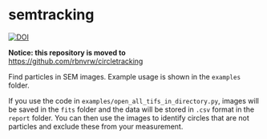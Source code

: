 semtracking
=======
[![DOI](https://zenodo.org/badge/20271/rbnvrw/semtracking.svg)](https://zenodo.org/badge/latestdoi/20271/rbnvrw/semtracking)

**Notice: this repository is moved to** https://github.com/rbnvrw/circletracking

Find particles in SEM images. Example usage is shown in the ``examples`` folder.

If you use the code in ``examples/open_all_tifs_in_directory.py``, images will be saved in the ``fits`` folder and the data will be stored in ``.csv`` format in the ``report`` folder.
You can then use the images to identify circles that are not particles and exclude these from your measurement.

